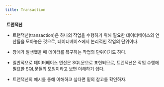 ```yaml
---
title: Transaction
---
```


 **트랜잭션**

- 트랜잭션(transaction)은 하나의 작업을 수행하기 위해 필요한 데이터베이스의 연산들을 모아놓은 것으로, 데이터베이스에서 논리적인 작업의 단위이다.

- 장애가 발생했을 때 데이터를 복구하는 작업의 단위이기도 하다.

- 일반적으로 데이터베이스 연산은 SQL문으로 표현되므로, 트랜잭션은 작업 수행에 필요한 SQL문들의 모임이라고 보면 이해하기 쉽다.

- 트랜잭션의 예시를 통해 이해하고 싶다면 밑의 참고를 확인하자.
